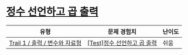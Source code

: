 # [정수 선언하고 곱 출력](https://www.codetree.ai/trails/complete/curated-cards/test-Declare-an-integer-and-print-the-multiplication)

|유형|문제 경험치|난이도|
|---|---|---|
|[Trail 1 / 출력 / 변수와 자료형](https://www.codetree.ai/trail-info/novice-low/)|[[Test]정수 선언하고 곱 출력](https://www.codetree.ai/trails/complete/curated-cards/test-Declare-an-integer-and-print-the-multiplication/)|쉬움|

